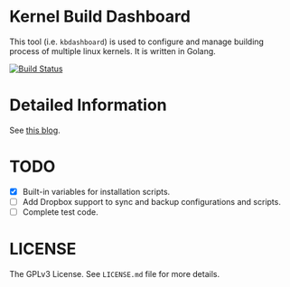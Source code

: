 # Kernel Build Dashboard

This tool (i.e. `kbdashboard`) is used to configure and manage building process
of multiple linux kernels. It is written in Golang.

[![Build Status](https://travis-ci.org/choueric/kbdashboard.svg?branch=master)](https://travis-ci.org/choueric/kbdashboard)

# Detailed Information

See [this blog](http://ericnode.info/post/kbdashboard/).

# TODO
- [X] Built-in variables for installation scripts.
- [ ] Add Dropbox support to sync and backup configurations and scripts.
- [ ] Complete test code.

# LICENSE
The GPLv3 License. See `LICENSE.md` file for more details.
